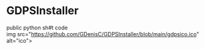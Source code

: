 # GDPSInstaller
public python sh#t code
<br>img src="https://github.com/GDenisC/GDPSInstaller/blob/main/gdpsico.ico" alt="ico"><br>
